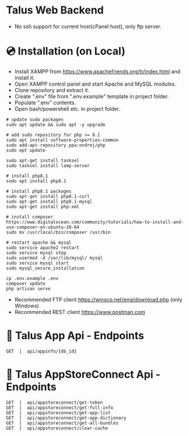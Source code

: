 # Talus Web Backend
- No ssh support for current host(cPanel host), only ftp server.

# 💿 Installation (on Local)
- Install XAMPP from https://www.apachefriends.org/tr/index.html and install it.
- Open XAMPP control panel and start Apache and MySQL modules.
- Clone repository and extract it.
- Create ".env" file from ".env.example" template in project folder.
- Populate ".env" contents.
- Open bash/powershell etc. in project folder.

```
# update sudo packages
sudo apt update && sudo apt -y upgrade

# add sudo repository for php >= 8.1
sudo apt install software-properties-common
sudo add-apt-repository ppa:ondrej/php
sudo apt update

sudo apt-get install tasksel
sudo tasksel install lamp-server

# install php8.1
sudo apt install php8.1

# install php8.1 packages
sudo apt-get install php8.1-curl
sudo apt-get install php8.1-mysql
sudo apt-get install php-xml

# install composer
https://www.digitalocean.com/community/tutorials/how-to-install-and-use-composer-on-ubuntu-20-04
sudo mv /usr/local/bin/composer /usr/bin

# restart apache && mysql
sudo service apache2 restart
sudo service mysql stop
sudo usermod -d /var/lib/mysql/ mysql
sudo service mysql start
sudo mysql_secure_installation

cp .env.example .env
composer update
php artisan serve
```

- Recommended FTP client https://winscp.net/eng/download.php (only Windows)
- Recommended REST client https://www.postman.com 

# 🔑 Talus App Api - Endpoints
```
GET  |  api/appinfo/{db_id}
```

# 🔑 Talus AppStoreConnect Api - Endpoints
```
GET  |  api/appstoreconnect/get-token
GET  |  api/appstoreconnect/get-full-info
GET  |  api/appstoreconnect/get-app-list
GET  |  api/appstoreconnect/get-app-dictionary
GET  |  api/appstoreconnect/get-all-bundles
GET  |  api/appstoreconnect/clear-cache
```
